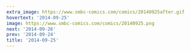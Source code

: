 ```yaml
---
extra_image: https://www.smbc-comics.com/comics/20140925after.gif
hovertext: '2014-09-25'
image: https://www.smbc-comics.com/comics/20140925.png
next: '2014-09-26'
prev: '2014-09-24'
title: '2014-09-25'
---
```

